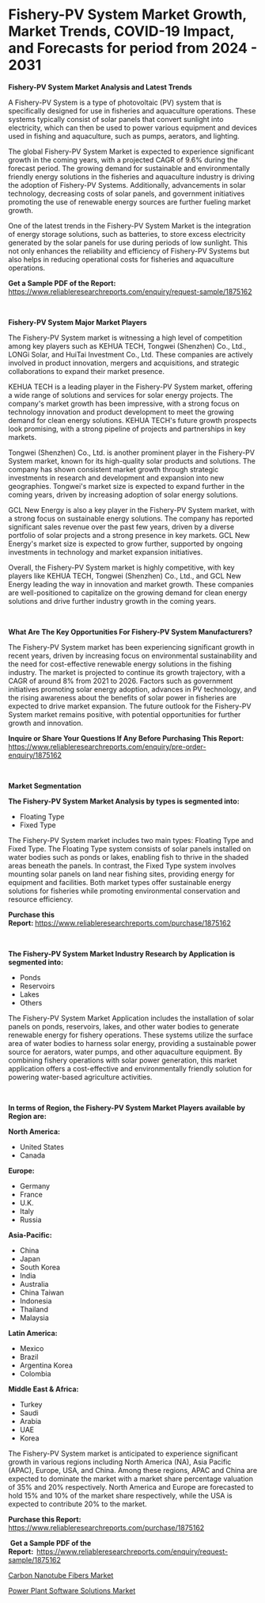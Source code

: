 <p><h1>Fishery-PV System Market Growth, Market Trends, COVID-19 Impact, and Forecasts for period from 2024 - 2031</h1></p><p><strong>Fishery-PV System Market Analysis and Latest Trends</strong></p>
<p><p>A Fishery-PV System is a type of photovoltaic (PV) system that is specifically designed for use in fisheries and aquaculture operations. These systems typically consist of solar panels that convert sunlight into electricity, which can then be used to power various equipment and devices used in fishing and aquaculture, such as pumps, aerators, and lighting.</p><p>The global Fishery-PV System Market is expected to experience significant growth in the coming years, with a projected CAGR of 9.6% during the forecast period. The growing demand for sustainable and environmentally friendly energy solutions in the fisheries and aquaculture industry is driving the adoption of Fishery-PV Systems. Additionally, advancements in solar technology, decreasing costs of solar panels, and government initiatives promoting the use of renewable energy sources are further fueling market growth.</p><p>One of the latest trends in the Fishery-PV System Market is the integration of energy storage solutions, such as batteries, to store excess electricity generated by the solar panels for use during periods of low sunlight. This not only enhances the reliability and efficiency of Fishery-PV Systems but also helps in reducing operational costs for fisheries and aquaculture operations.</p></p>
<p><strong>Get a Sample PDF of the Report:&nbsp;</strong> <a href="https://www.reliableresearchreports.com/enquiry/request-sample/1875162">https://www.reliableresearchreports.com/enquiry/request-sample/1875162</a></p>
<p>&nbsp;</p>
<p><strong>Fishery-PV System Major Market Players</strong></p>
<p><p>The Fishery-PV System market is witnessing a high level of competition among key players such as KEHUA TECH, Tongwei (Shenzhen) Co., Ltd., LONGi Solar, and HuiTai Investment Co., Ltd. These companies are actively involved in product innovation, mergers and acquisitions, and strategic collaborations to expand their market presence.</p><p>KEHUA TECH is a leading player in the Fishery-PV System market, offering a wide range of solutions and services for solar energy projects. The company's market growth has been impressive, with a strong focus on technology innovation and product development to meet the growing demand for clean energy solutions. KEHUA TECH's future growth prospects look promising, with a strong pipeline of projects and partnerships in key markets.</p><p>Tongwei (Shenzhen) Co., Ltd. is another prominent player in the Fishery-PV System market, known for its high-quality solar products and solutions. The company has shown consistent market growth through strategic investments in research and development and expansion into new geographies. Tongwei's market size is expected to expand further in the coming years, driven by increasing adoption of solar energy solutions.</p><p>GCL New Energy is also a key player in the Fishery-PV System market, with a strong focus on sustainable energy solutions. The company has reported significant sales revenue over the past few years, driven by a diverse portfolio of solar projects and a strong presence in key markets. GCL New Energy's market size is expected to grow further, supported by ongoing investments in technology and market expansion initiatives.</p><p>Overall, the Fishery-PV System market is highly competitive, with key players like KEHUA TECH, Tongwei (Shenzhen) Co., Ltd., and GCL New Energy leading the way in innovation and market growth. These companies are well-positioned to capitalize on the growing demand for clean energy solutions and drive further industry growth in the coming years.</p></p>
<p>&nbsp;</p>
<p><strong>What Are The Key Opportunities For Fishery-PV System Manufacturers?</strong></p>
<p><p>The Fishery-PV System market has been experiencing significant growth in recent years, driven by increasing focus on environmental sustainability and the need for cost-effective renewable energy solutions in the fishing industry. The market is projected to continue its growth trajectory, with a CAGR of around 8% from 2021 to 2026. Factors such as government initiatives promoting solar energy adoption, advances in PV technology, and the rising awareness about the benefits of solar power in fisheries are expected to drive market expansion. The future outlook for the Fishery-PV System market remains positive, with potential opportunities for further growth and innovation.</p></p>
<p><strong>Inquire or Share Your Questions If Any Before Purchasing This Report:</strong> <a href="https://www.reliableresearchreports.com/enquiry/pre-order-enquiry/1875162">https://www.reliableresearchreports.com/enquiry/pre-order-enquiry/1875162</a></p>
<p>&nbsp;</p>
<p><strong>Market Segmentation</strong></p>
<p><strong>The Fishery-PV System Market Analysis by types is segmented into:</strong></p>
<p><ul><li>Floating Type</li><li>Fixed Type</li></ul></p>
<p><p>The Fishery-PV System market includes two main types: Floating Type and Fixed Type. The Floating Type system consists of solar panels installed on water bodies such as ponds or lakes, enabling fish to thrive in the shaded areas beneath the panels. In contrast, the Fixed Type system involves mounting solar panels on land near fishing sites, providing energy for equipment and facilities. Both market types offer sustainable energy solutions for fisheries while promoting environmental conservation and resource efficiency.</p></p>
<p><strong>Purchase this Report:&nbsp;</strong><a href="https://www.reliableresearchreports.com/purchase/1875162">https://www.reliableresearchreports.com/purchase/1875162</a></p>
<p>&nbsp;</p>
<p><strong>The Fishery-PV System Market Industry Research by Application is segmented into:</strong></p>
<p><ul><li>Ponds</li><li>Reservoirs</li><li>Lakes</li><li>Others</li></ul></p>
<p><p>The Fishery-PV System Market Application includes the installation of solar panels on ponds, reservoirs, lakes, and other water bodies to generate renewable energy for fishery operations. These systems utilize the surface area of water bodies to harness solar energy, providing a sustainable power source for aerators, water pumps, and other aquaculture equipment. By combining fishery operations with solar power generation, this market application offers a cost-effective and environmentally friendly solution for powering water-based agriculture activities.</p></p>
<p>&nbsp;</p>
<p><strong>In terms of Region, the Fishery-PV System Market Players available by Region are:</strong></p>
<p>
    <p> <strong> North America: </strong>
        <ul>
            <li>United States</li>
            <li>Canada</li>
        </ul>
        </p> 
    <p> <strong> Europe: </strong>
        <ul>
            <li>Germany</li>
            <li>France</li>
            <li>U.K.</li>
            <li>Italy</li>
            <li>Russia</li>
        </ul>
        </p> 
    <p> <strong> Asia-Pacific: </strong>
        <ul>
            <li>China</li>
            <li>Japan</li>
            <li>South Korea</li>
            <li>India</li>
            <li>Australia</li>
            <li>China Taiwan</li>
            <li>Indonesia</li>
            <li>Thailand</li>
            <li>Malaysia</li>
        </ul>
        </p> 
    <p> <strong> Latin America: </strong>
        <ul>
            <li>Mexico</li>
            <li>Brazil</li>
            <li>Argentina Korea</li>
            <li>Colombia</li>
        </ul>
        </p> 
    <p> <strong> Middle East & Africa: </strong>
        <ul>
            <li>Turkey</li>
            <li>Saudi</li>
            <li>Arabia</li>
            <li>UAE</li>
            <li>Korea</li>
        </ul>
    </p>
    </p>
<p><p>The Fishery-PV System market is anticipated to experience significant growth in various regions including North America (NA), Asia Pacific (APAC), Europe, USA, and China. Among these regions, APAC and China are expected to dominate the market with a market share percentage valuation of 35% and 20% respectively. North America and Europe are forecasted to hold 15% and 10% of the market share respectively, while the USA is expected to contribute 20% to the market.</p></p>
<p><strong>Purchase this Report: </strong><a href="https://www.reliableresearchreports.com/purchase/1875162">https://www.reliableresearchreports.com/purchase/1875162</a></p>
<p>&nbsp;<strong>Get a Sample PDF of the Report:&nbsp;&nbsp;</strong><a href="https://www.reliableresearchreports.com/enquiry/request-sample/1875162">https://www.reliableresearchreports.com/enquiry/request-sample/1875162</a></p>
<p><strong></strong></p>
<p><p><a href="https://crocus-run-b5a.notion.site/Carbon-Nanotube-Fibers-Market-with-the-goal-of-estimating-the-market-size-and-future-growth-potentia-0d1430b597374bed96977eaf91fa60be">Carbon Nanotube Fibers Market</a></p><p><a href="https://github.com/santosh758595/Market-Research-Report-List-4/blob/main/power-plant-software-solutions-market.md">Power Plant Software Solutions Market</a></p></p>